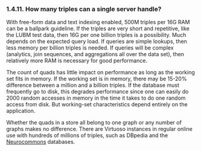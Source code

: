<div>

<div>

<div>

<div>

### 1.4.11. How many triples can a single server handle?

</div>

</div>

</div>

With free-form data and text indexing enabled, 500M triples per 16G RAM
can be a ballpark guideline. If the triples are very short and
repetitive, like the LUBM test data, then 16G per one billion triples is
a possibility. Much depends on the expected query load. If queries are
simple lookups, then less memory per billion triples is needed. If
queries will be complex (analytics, join sequences, and aggregations all
over the data set), then relatively more RAM is necessary for good
performance.

The count of quads has little impact on performance as long as the
working set fits in memory. If the working set is in memory, there may
be 15-20% difference between a million and a billion triples. If the
database must frequently go to disk, this degrades performance since one
can easily do 2000 random accesses in memory in the time it takes to do
one random access from disk. But working-set characteristics depend
entirely on the application.

Whether the quads in a store all belong to one graph or any number of
graphs makes no difference. There are Virtuoso instances in regular
online use with hundreds of millions of triples, such as DBpedia and the
<a href="http://neurocommons.org/page/Main_Page" class="ulink"
target="_top">Neurocommons</a> databases.

</div>
